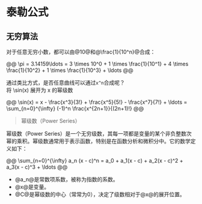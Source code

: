 # 泰勒公式  

## 无穷算法  

对于任意无穷小数，都可以由@10@和@\frac{1}{10^n}@合成：   

@@
\pi = 3.14159\ldots = 3 \times 10^0 + 1 \times \frac{1}{10^1} + 4 \times \frac{1}{10^2} + 1 \times \frac{1}{10^3} + \ldots
@@

通过类比方式，是否任意曲线可以通过`x^n`合成呢？   
将 \sin(x) 展开为 x 的幂级数   

@@
\sin(x) = x - \frac{x^3}{3!} + \frac{x^5}{5!} - \frac{x^7}{7!} + \ldots = \sum_{n=0}^{\infty} (-1)^n \frac{x^{2n+1}}{(2n+1)!}
@@

> 幂级数（Power Series）

幂级数（Power Series）是一个无穷级数，其每一项都是变量的某个非负整数次幂的乘积。幂级数通常用于表示函数，特别是在函数分析和微积分中。它的数学定义如下：  

@@
\sum_{n=0}^{\infty} a_n (x - c)^n = a_0 + a_1(x - c) + a_2(x - c)^2 + a_3(x - c)^3 + \ldots
@@

* @a_n@是常数项系数，被称为指数的系数。
* @x@是变量。
* @C@是幂级数的中心（常常为0），决定了级数相对于@x@的展开位置。

